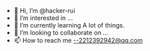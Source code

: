 - 👋 Hi, I’m @hacker-rui
- 👀 I’m interested in ...
- 🌱 I’m currently learning A lot of things. 
- 💞️ I’m looking to collaborate on ...
- 📫 How to reach me --2212392942@qq.com

<!---
hacker-rui/hacker-rui is a ✨ special ✨ repository because its `README.md` (this file) appears on your GitHub profile.
You can click the Preview link to take a look at your changes.
--->
